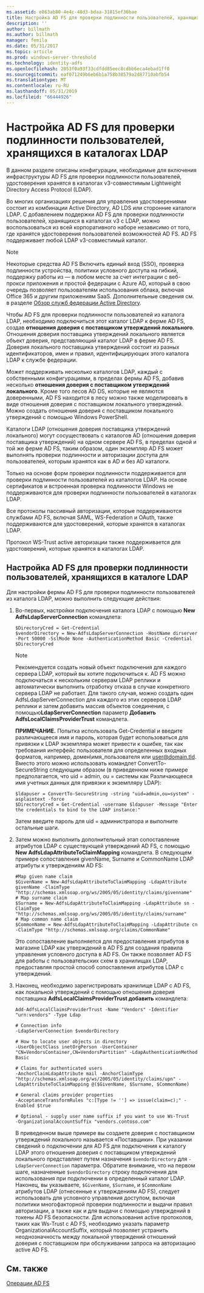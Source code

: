 ```yaml
---
ms.assetid: e863ab80-4e4c-48d3-bdaa-31815ef36bae
title: Настройка AD FS для проверки подлинности пользователей, хранящихся в каталогах LDAP
description: ''
author: billmath
ms.author: billmath
manager: femila
ms.date: 05/31/2017
ms.topic: article
ms.prod: windows-server-threshold
ms.technology: identity-adfs
ms.openlocfilehash: 2053f0a93f33cdfdd85eec8cdbb6eca4ebad1ff0
ms.sourcegitcommit: eaf071249b6eb6b1a758b38579a2d87710abfb54
ms.translationtype: MT
ms.contentlocale: ru-RU
ms.lasthandoff: 05/31/2019
ms.locfileid: "66444926"
---
```

# <a name="configure-ad-fs-to-authenticate-users-stored-in-ldap-directories"></a>Настройка AD FS для проверки подлинности пользователей, хранящихся в каталогах LDAP

В данном разделе описаны конфигурации, необходимые для включения инфраструктуры AD FS для проверки подлинности пользователей, удостоверения хранятся в каталогах v3-совместимым Lightweight Directory Access Protocol (LDAP).

Во многих организациях решения для управления удостоверениями состоит из комбинации Active Directory, AD LDS или сторонние каталоги LDAP. С добавлением поддержки AD FS для проверки подлинности пользователей, хранящихся в каталогах v3 с LDAP, можно воспользоваться из всей корпоративного наборе независимо от того, где хранятся удостоверения пользователей возможностей AD FS. AD FS поддерживает любой LDAP v3-совместимый каталог.

> [!NOTE]
> Некоторые средства AD FS Включить единый вход (SSO), проверка подлинности устройства, политики условного доступа на гибкий, поддержку работы из — в любом месте за счет интеграции с веб-прокси приложения и простой федерации с Azure AD, который в свою очередь позволяет пользователям использования облака, включая Office 365 и другим приложениям SaaS.  Дополнительные сведения см. в разделе [Обзор служб федерации Active Directory](../../ad-fs/AD-FS-2016-Overview.md).

Чтобы AD FS для проверки подлинности пользователей из каталога LDAP, необходимо подключиться этот каталог LDAP к ферме AD FS, создав **отношения доверия с поставщиком утверждений локального**.  Отношения доверия поставщика утверждений локального является объект доверия, представляющий каталог LDAP в ферме AD FS. Доверия локального поставщика утверждений состоит из разных идентификаторов, имен и правил, идентифицирующих этого каталога LDAP к службе федерации.

Может поддерживать несколько каталогов LDAP, каждый с собственными конфигурациями, в пределах фермы AD FS, добавив несколько **отношения доверия с поставщиком утверждений локального**. Кроме того лесов AD DS, которые не являются доверенными, AD FS находится в лесу можно также моделировать в виде отношения доверия с поставщиком локального утверждений. Можно создать отношения доверия с поставщиком локального утверждений с помощью Windows PowerShell.

Каталоги LDAP (отношения доверия поставщика утверждений локального) могут сосуществовать с каталогов AD (отношения доверия поставщика утверждений) на одном сервере AD FS, в пределах одной и той же ферме AD FS, таким образом, один экземпляр AD FS может выполнять проверки подлинности и авторизации доступа для пользователей, которым хранятся как в AD и без AD каталоги.

Только на основе форм проверки подлинности поддерживается для проверки подлинности пользователей из каталогов LDAP. На основе сертификатов и встроенная проверка подлинности Windows не поддерживаются для проверки подлинности пользователей в каталогах LDAP.

Все протоколы пассивный авторизации, которые поддерживаются службами AD FS, включая SAML, WS-Federation и OAuth, также поддерживаются для удостоверений, которые хранятся в каталогах LDAP.

Протокол WS-Trust active авторизации также поддерживается для удостоверений, которые хранятся в каталогах LDAP.

## <a name="configure-ad-fs-to-authenticate-users-stored-in-an-ldap-directory"></a>Настройка AD FS для проверки подлинности пользователей, хранящихся в каталоге LDAP
Для настройки фермы AD FS для проверки подлинности пользователей из каталога LDAP, можно выполнить следующие действия:

1. Во-первых, настройки подключения каталога LDAP с помощью **New AdfsLdapServerConnection** командлета:

   ```
   $DirectoryCred = Get-Credential
   $vendorDirectory = New-AdfsLdapServerConnection -HostName dirserver -Port 50000 -SslMode None -AuthenticationMethod Basic -Credential $DirectoryCred
   ```

   > [!NOTE]
   > Рекомендуется создать новый объект подключения для каждого сервера LDAP, который вы хотите подключиться к. AD FS можно подключаться к нескольким серверам LDAP реплики и автоматически выполнить отработку отказа в случае конкретного сервера LDAP не работает. Для такого случая, можно создать один AdfsLdapServerConnection для каждого из этих серверов LDAP реплики и затем добавить массив объектов соединения, с помощью**LdapServerConnection** параметр  **Добавить AdfsLocalClaimsProviderTrust** командлета.

   **ПРИМЕЧАНИЕ.** Попытка использовать Get-Credential и введите различающееся имя и пароль, которая будет использоваться для привязки к LDAP экземпляра может привести к ошибке, так как требования интерфейс пользователя для определенных входных форматов, например, домен\имя_пользователя или user@domain.tld. Вместо этого можно использовать командлет ConvertTo-SecureString следующим образом (в приведенном ниже примере предполагается, что uid = admin, ou = системы как Различающееся имя учетных данных для привязки к экземпляру LDAP):

   ```
   $ldapuser = ConvertTo-SecureString -string "uid=admin,ou=system" -asplaintext -force
   $DirectoryCred = Get-Credential -username $ldapuser -Message "Enter the credentials to bind to the LDAP instance:"
   ```

   Затем введите пароль для uid = администратора и выполните остальные шаги.

2. Затем можно выполнить дополнительный этап сопоставление атрибутов LDAP с существующей утверждений AD FS, с помощью **New AdfsLdapAttributeToClaimMapping** командлета. В следующем примере сопоставления givenName, Surname и CommonName LDAP атрибуты к утверждениям AD FS:

   ```
   #Map given name claim
   $GivenName = New-AdfsLdapAttributeToClaimMapping -LdapAttribute givenName -ClaimType "http://schemas.xmlsoap.org/ws/2005/05/identity/claims/givenname"
   # Map surname claim
   $Surname = New-AdfsLdapAttributeToClaimMapping -LdapAttribute sn -ClaimType "http://schemas.xmlsoap.org/ws/2005/05/identity/claims/surname"
   # Map common name claim
   $CommonName = New-AdfsLdapAttributeToClaimMapping -LdapAttribute cn -ClaimType "http://schemas.xmlsoap.org/claims/CommonName"
   ```

   Это сопоставление выполняется для предоставления атрибутов в магазине LDAP как утверждений в AD FS для создания правила управления условного доступа в AD FS. Он также позволяет AD FS для работы с пользовательских схем в хранилищах LDAP, предоставляя простой способ сопоставления атрибутов LDAP с утверждений.

3. Наконец, необходимо зарегистрировать хранилище LDAP с AD FS, как локальной утверждений с помощью отношения доверия поставщика **AdfsLocalClaimsProviderTrust добавить** командлета:

   ```
   Add-AdfsLocalClaimsProviderTrust -Name "Vendors" -Identifier "urn:vendors" -Type Ldap

   # Connection info
   -LdapServerConnection $vendorDirectory 

   # How to locate user objects in directory
   -UserObjectClass inetOrgPerson -UserContainer "CN=VendorsContainer,CN=VendorsPartition" -LdapAuthenticationMethod Basic 

   # Claims for authenticated users
   -AnchorClaimLdapAttribute mail -AnchorClaimType "http://schemas.xmlsoap.org/ws/2005/05/identity/claims/upn" -LdapAttributeToClaimMapping @($GivenName, $Surname, $CommonName) 

   # General claims provider properties
   -AcceptanceTransformRules "c:[Type != ''] => issue(claim=c);" -Enabled $true 

   # Optional - supply user name suffix if you want to use Ws-Trust
   -OrganizationalAccountSuffix "vendors.contoso.com"
   ```

   В приведенном выше примере вы создаете доверия с поставщиком утверждений локального называется «Поставщики». При указании сведений о подключении для AD FS для подключения к каталогу LDAP этого отношения доверия с поставщиком утверждений локального представляет путем назначения `$vendorDirectory` для `-LdapServerConnection` параметра. Обратите внимание, что на первом шаге, назначенные `$vendorDirectory` строку подключения для использования при подключении в определенный каталог LDAP. Наконец, вы указываете, `$GivenName`, `$Surname`, и `$CommonName` атрибутов LDAP (отнесенные к утверждениям AD FS), следует использовать для условного управления доступом, включая политики многофакторной проверки подлинности и выдачи правил авторизации, а также как и для выдачи с помощью утверждений в токены AD FS безопасности. Для использования active протоколов, таких как Ws-Trust с AD FS, необходимо указать параметр OrganizationalAccountSuffix, который позволяет устранить неоднозначность между локальной утверждений отношений доверия с поставщиком при обслуживании запроса на авторизацию active AD FS.

## <a name="see-also"></a>См. также
[Операции AD FS](../../ad-fs/AD-FS-2016-Operations.md)


